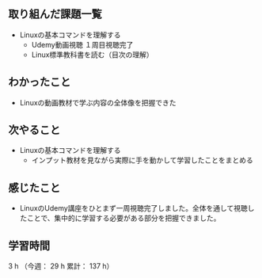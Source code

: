 ## 取り組んだ課題一覧
- Linuxの基本コマンドを理解する
  - Udemy動画視聴 １周目視聴完了
  - Linux標準教科書を読む（目次の理解）
## わかったこと
- Linuxの動画教材で学ぶ内容の全体像を把握できた
## 次やること
- Linuxの基本コマンドを理解する
  - インプット教材を見ながら実際に手を動かして学習したことをまとめる
## 感じたこと
- LinuxのUdemy講座をひとまず一周視聴完了しました。全体を通して視聴したことで、集中的に学習する必要がある部分を把握できました。
## 学習時間
3 h （今週： 29 h 累計： 137 h）
